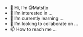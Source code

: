 - 👋 Hi, I’m @Matsfjo
- 👀 I’m interested in ...
- 🌱 I’m currently learning ...
- 💞️ I’m looking to collaborate on ...
- 📫 How to reach me ...

<!---
Matsfjo/Matsfjo is a ✨ special ✨ repository because its `README.md` (this file) appears on your GitHub profile.
You can click the Preview link to take a look at your changes.
--->

